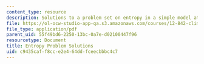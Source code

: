 ```yaml
---
content_type: resource
description: Solutions to a problem set on entropy in a simple model atmosphere.
file: https://ol-ocw-studio-app-qa.s3.amazonaws.com/courses/12-842-climate-physics-and-chemistry-fall-2008/c9435caff8cce2e464ddfceecbbbc4c7_hw2_sol.pdf
file_type: application/pdf
parent_uid: 55f49bd6-2250-13bc-0a7e-d02100447f96
resourcetype: Document
title: Entropy Problem Solutions
uid: c9435caf-f8cc-e2e4-64dd-fceecbbbc4c7
---
```

